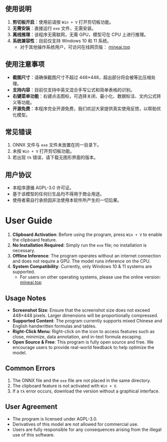 ## 使用说明

1. **剪切板开启**：使用前请按 `Win + V` 打开剪切板功能。
2. **无需安装**：直接运行 `exe` 文件，无需安装。
3. **离线推理**：该程序无需联网，无需 GPU，模型可在 CPU 上进行推理。
4. **系统兼容性**：目前仅支持 Windows 10 和 11 系统。
   - 对于其他操作系统用户，可访问在线网页版： [mineai.top](http://mineai.top)

## 使用注意事项

- **截图尺寸**：请确保截图尺寸不超过 448×448，超出部分将会被等比压缩处理。
- **支持内容**：目前仅支持中英文混合手写公式和简单表格的识别。
- **右键菜单功能**：右键点击图标，可选择关闭、最小化、数据标注、文内公式转义等功能。
- **开源免费**：本程序完全开源免费，我们欢迎大家提供真实使用反馈，以帮助优化模型。

## 常见错误

1. ONNX 文件与 `exe` 文件未放置在同一目录下。
2. 未按 `Win + V` 打开剪切板功能。
3. 若出现 `tk` 错误，请下载无图形界面的版本。

## 用户协议

- 本程序遵循 AGPL-3.0 许可证。
- 基于该模型的任何衍生品均不得用于商业用途。
- 使用者需自行承担因非法使用本软件所产生的一切后果。

# User Guide

1. **Clipboard Activation**: Before using the program, press `Win + V` to enable the clipboard feature.
2. **No Installation Required**: Simply run the `exe` file; no installation is necessary.
3. **Offline Inference**: The program operates without an internet connection and does not require a GPU. The model runs inference on the CPU.
4. **System Compatibility**: Currently, only Windows 10 & 11 systems are supported.
   - For users on other operating systems, please use the online version: [mineai.top](http://mineai.top)

## Usage Notes

- **Screenshot Size**: Ensure that the screenshot size does not exceed 448×448 pixels. Larger dimensions will be proportionally compressed.
- **Supported Content**: The program currently supports mixed Chinese and English handwritten formulas and tables.
- **Right-Click Menu**: Right-click on the icon to access features such as close, minimize, data annotation, and in-text formula escaping.
- **Open Source & Free**: This program is fully open source and free. We encourage users to provide real-world feedback to help optimize the model.

## Common Errors

1. The ONNX file and the `exe` file are not placed in the same directory.
2. The clipboard feature is not activated with `Win + V`.
3. If a `tk` error occurs, download the version without a graphical interface.

## User Agreement

- The program is licensed under AGPL-3.0.
- Derivatives of this model are not allowed for commercial use.
- Users are fully responsible for any consequences arising from the illegal use of this software.
